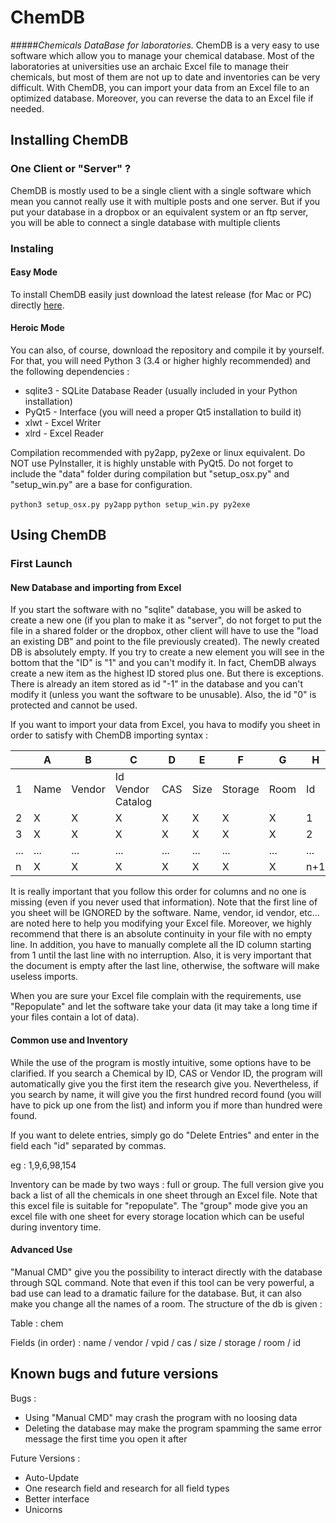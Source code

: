 # ChemDB
#####_Chemicals DataBase for laboratories._
ChemDB is a very easy to use software which allow you to manage your chemical database.
Most of the laboratories at universities use an archaic Excel file to manage their chemicals, but most of them are not up to date and inventories can be very difficult. With ChemDB, you can import your data from an Excel file to an optimized database. Moreover, you can reverse the data to an Excel file if needed.

## Installing ChemDB
### One Client or "Server" ?
ChemDB is mostly used to be a single client with a single software which mean you cannot really use it with multiple posts and one server. But if you put your database in a dropbox or an equivalent system or an ftp server, you will be able to connect a single database with multiple clients

### Instaling
#### Easy Mode
To install ChemDB easily just download the latest release (for Mac or PC) directly [here](https://github.com/dedichan/ChemDB/releases).

#### Heroic Mode
You can also, of course, download the repository and compile it by yourself. For that, you will need Python 3 (3.4 or higher highly recommended) and the following dependencies :
* sqlite3 - SQLite Database Reader (usually included in your Python installation)
* PyQt5 - Interface (you will need a proper Qt5 installation to build it)
* xlwt - Excel Writer 
* xlrd - Excel Reader 

Compilation recommended with py2app, py2exe or linux equivalent. Do NOT use PyInstaller, it is highly unstable with PyQt5.
Do not forget to include the "data" folder during compilation but "setup_osx.py" and "setup_win.py" are a base for configuration.

`python3 setup_osx.py py2app`
`python setup_win.py py2exe`

## Using ChemDB
### First Launch
#### New Database and importing from Excel
If you start the software with no "sqlite" database, you will be asked to create a new one (if you plan to make it as "server", do not forget to put the file in a shared folder or the dropbox, other client will have to use the "load an existing DB" and point to the file previously created).
The newly created DB is absolutely empty. If you try to create a new element you will see in the bottom that the "ID" is "1" and you can't modify it. In fact, ChemDB always create a new item as the highest ID stored plus one. But there is exceptions. There is already an item stored as id "-1" in the database and you can't modify it (unless you want the software to be unusable). Also, the id "0" is protected and cannot be used.

If you want to import your data from Excel, you hava to modify you sheet in order to satisfy with ChemDB importing syntax :

|   | A  | B  | C |D |E |F |G |H |
| --------|---------|-------|-------|-------|-------|-------|-------|-------|
| 1  | Name   | Vendor    | Id Vendor Catalog    |  CAS   |Size    | Storage    | Room    | Id    |
| 2 | X | X    | X    | X    | X    | X    | X    | 1    |
| 3 |  X | X    | X    | X    | X    | X    | X    | 2    |
| ... | ... |... |... |... |... |... |... |... |
| n |  X | X    | X    | X    | X    | X    | X    | n+1    |

It is really important that you follow this order for columns and no one is missing (even if you never used that information). Note that the first line of you sheet will be IGNORED by the software. Name, vendor, id vendor, etc... are noted here to help you modifying your Excel file. Moreover, we highly recommend that there is an absolute continuity in your file with no empty line. In addition, you have to manually complete all the ID column starting from 1 until the last line with no interruption. Also, it is very important that the document is empty after the last line, otherwise, the software will make useless imports.

When you are sure your Excel file complain with the requirements, use "Repopulate" and let the software take your data (it may take a long time if your files contain a lot of data).

#### Common use and Inventory

While the use of the program is mostly intuitive, some options have to be clarified. If you search a Chemical by ID, CAS or Vendor ID, the program will automatically give you the first item the research give you. Nevertheless, if you search by name, it will give you the first hundred record found (you will have to pick up one from the list) and inform you if more than hundred were found.

If you want to delete entries, simply go do "Delete Entries" and enter in the field each "id" separated by commas. 

eg : 1,9,6,98,154

Inventory can be made by two ways : full or group. The full version give you back a list of all the chemicals in one sheet through an Excel file. Note that this excel file is suitable for "repopulate". The "group" mode give you an excel file with one sheet for every storage location which can be useful during inventory time.

#### Advanced Use

"Manual CMD" give you the possibility to interact directly with the database through SQL command. Note that even if this tool can be very powerful, a bad use can lead to a dramatic failure for the database. But, it can also make you change all the names of a room. The structure of the db is given :

Table : chem

Fields (in order) : name / vendor / vpid / cas / size / storage / room / id

## Known bugs and future versions 

Bugs :
* Using "Manual CMD" may crash the program with no loosing data
* Deleting the database may make the program spamming the same error message the first time you open it after

Future Versions :
* Auto-Update
* One research field and research for all field types
* Better interface
* Unicorns
